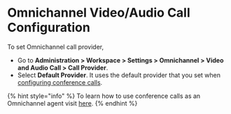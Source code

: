 # Omnichannel Video/Audio Call Configuration

To set Omnichannel call provider,

* Go to **Administration > Workspace > Settings > Omnichannel > Video and Audio Call > Call Provider**.
* Select **Default Provider**. It uses the default provider that you set when[ configuring conference calls](conference-call-admin-guide/).

{% hint style="info" %}
To learn how to use conference calls as an Omnichannel agent visit [here](../omnichannel-agents-guides/omnichannel-conversation.md#calling).
{% endhint %}
